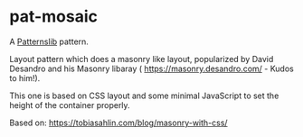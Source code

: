 # pat-mosaic

A [Patternslib](http://patternslib.com) pattern.

Layout pattern which does a masonry like layout, popularized by David Desandro and his Masonry libaray ( https://masonry.desandro.com/ - Kudos to him!).

This one is based on CSS layout and some minimal JavaScript to set the height of the container properly.

Based on: https://tobiasahlin.com/blog/masonry-with-css/

